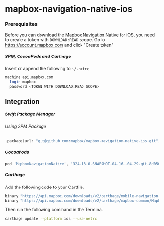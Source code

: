 # mapbox-navigation-native-ios

### Prerequisites

Before you can download the [Mapbox Navigation Native](https://github.com/mapbox/mapbox-navigation-native) for iOS, you need to create a token with `DOWNLOAD:READ` scope.
Go to https://account.mapbox.com and click "Create token"

##### SPM, CocoaPods and Carthage
Insert or append the following to `~/.netrc`

```bash
machine api.mapbox.com
  login mapbox
  password <TOKEN WITH DOWNLOAD:READ SCOPE>
```

## Integration

##### Swift Package Manager

###### Using SPM Package

```swift
.package(url: "git@github.com:mapbox/mapbox-navigation-native-ios.git", from: "324.13.0-SNAPSHOT-04-16--04-29.git-8d050e8-SNAPSHOT.0416T1219Z.5ae9d6a"),
```

##### CocoaPods

```ruby
pod 'MapboxNavigationNative', '324.13.0-SNAPSHOT-04-16--04-29.git-8d050e8-SNAPSHOT.0416T1219Z.5ae9d6a'
```

##### Carthage

Add the following code to your Cartfile.

```bash
binary "https://api.mapbox.com/downloads/v2/carthage/mobile-navigation-native/MapboxNavigationNative.json" == 324.13.0-SNAPSHOT-04-16--04-29.git-8d050e8-SNAPSHOT.0416T1219Z.5ae9d6a
binary "https://api.mapbox.com/downloads/v2/carthage/mapbox-common/MapboxCommon-ios.json" == 24.13.0-SNAPSHOT-04-16--04-29.git-8d050e8
```

Then run the following command in the Terminal.
```bash
carthage update --platform ios --use-netrc
```
